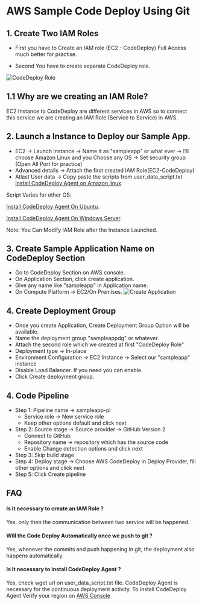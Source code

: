 
# AWS Sample Code Deploy Using Git

## 1. Create Two IAM Roles
* First you have to Create an IAM role (EC2 - CodeDeploy) Full Access much better for practise.

* Second You have to create separate CodeDeploy role.




![CodeDeploy Role](https://drive.google.com/uc?export=view&id=1ebUxClrgNxrl_VFuoTVBGvYEb4BVPFLd)
## 1.1 Why are we creating an IAM Role?
 EC2 Instance to CodeDeploy are different services in AWS so to connect this service we are creating an IAM Role (Service to Service) in AWS.

## 2. Launch a Instance to Deploy our Sample App.
* EC2 -> Launch instance -> Name it as "sampleapp" or what ever -> I'll choose Amazon Linux and you Choose any OS -> Set security group (Open All Port for practice)
* Advanced details -> Attach the first created IAM Role(EC2-CodeDeploy)
* Atlast User data -> Copy paste the scripts from user_data_script.txt
[Install CodeDeploy Agent on Amazon linux](https://docs.aws.amazon.com/codedeploy/latest/userguide/codedeploy-agent-operations-install-linux.html).

Script Varies for other OS:

[Install CodeDeploy Agent On Ubuntu](https://docs.aws.amazon.com/codedeploy/latest/userguide/codedeploy-agent-operations-install-ubuntu.html).

[Install CodeDeploy Agent On Windows Server](https://docs.aws.amazon.com/codedeploy/latest/userguide/codedeploy-agent-operations-install-windows.html).

Note: You Can Modify IAM Role after the Instance Launched.

## 3. Create Sample Application Name on CodeDeploy Section
* Go to CodeDeploy Section on AWS console.
* On Application Section, click create application.
* Give any name like "sampleapp" in Application name.
* On Compute Platform -> EC2/On Premises.
![Create Application](https://drive.google.com/uc?export=view&id=1QKSKAk5s7Gm2caEI_0pgUh4uRMQawqcK)

## 4. Create Deployment Group
* Once you create Application, Create Deployment Group Option will be available.
* Name the deployment group "sampleappdg" or whatever.
* Attach the second role which we created at first "CodeDeploy Role"
* Deployment type -> In-place
* Environment Configuration -> EC2 Instance -> Select our "sampleapp" instance
* Disable Load Balancer. If you need you can enable.
* Click Create deployment group.

## 4. Code Pipeline
* Step 1: Pipeline name -> sampleapp-pl
  * Service role -> New service role
  * Keep other options default and click next
* Step 2: Source stage -> Source provider -> GitHub Version 2
  * Connect to GitHub
  * Repository name -> repository which has the source code
  * Enable Change detection options and click next
* Step 3: Skip build stage
* Step 4: Deploy stage -> Choose AWS CodeDeploy in Deploy Provider, fill other options and click next
* Step 5: Click Create pipeline

## FAQ

#### Is it necessary to create an IAM Role ?

Yes, only then the communication between two service will be happened.

#### Will the Code Deploy Automatically once we push to git ?

Yes, whenever the commits and push happening in git, the deployment also happens automatically.

#### Is It necessary to install CodeDeploy Agent ?

Yes, check wget url on user_data_script.txt file. CodeDeploy Agent is necessary for the continuous deployment activity. To install CodeDeploy Agent Verify your region on [AWS Console](https://docs.aws.amazon.com/codedeploy/latest/userguide/resource-kit.html#resource-kit-bucket-names)
